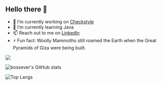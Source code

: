 ## Hello there 👋

- 🔭 I’m currently working on [Checkstyle](https://github.com/checkstyle/checkstyle)
- 🌱 I’m currently learning Java
- 📫 Reach out to me on [LinkedIn](https://www.linkedin.com/in/bossever)
- ⚡ Fun fact: Woolly Mammoths still roamed the Earth when the Great Pyramids of Giza were being built.

![](https://komarev.com/ghpvc/?username=bossever&color=blue&style=flat-square)

![bossever's GitHub stats](https://github-readme-stats.vercel.app/api?username=bossever&show_icons=true&theme=vue&count_private=true&hide=stars&hide_border=true&include_all_commits=true&hide_rank=true&custom_title=bossever's+GitHub+stats)

![Top Langs](https://github-readme-stats.vercel.app/api/top-langs/?username=bossever&layout=compact)
